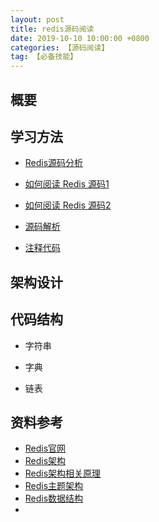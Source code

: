 ```yaml
---
layout: post
title: redis源码阅读
date: 2019-10-10 10:00:00 +0800
categories: 【源码阅读】
tag: 【必备技能】
---
```


## 概要


## 学习方法
- [Redis源码分析](https://blog.csdn.net/nawenqiang/article/details/78461031)

- [如何阅读 Redis 源码1](http://blog.huangz.me/diary/2014/how-to-read-redis-source-code.html)

- [如何阅读 Redis 源码2](https://redissrc.readthedocs.io/en/latest/datastruct/sds.html)

- [源码解析](https://redissrc.readthedocs.io/en/latest/#id3)
- [注释代码](git@gitee.com:klearner/redis.git)


## 架构设计


## 代码结构

- 字符串

- 字典

- 链表







## 资料参考

- [Redis官网](https://redis.io/)
- [Redis架构](https://www.cnblogs.com/panpanwelcome/p/8483725.html)
- [Redis架构相关原理](https://www.jianshu.com/p/6ec58693ee21)
- [Redis主题架构](https://blog.51cto.com/13902811/2294162)
- [Redis数据结构](https://www.runoob.com/w3cnote/redis-intro-data-structure.html)
- 